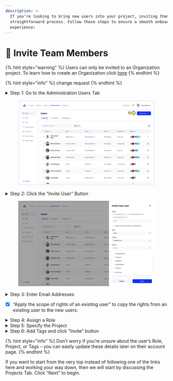 ```yaml
---
description: >-
  If you’re looking to bring new users into your project, inviting them is a
  straightforward process. Follow these steps to ensure a smooth onboarding
  experience:
---
```


# 👥 Invite Team Members

{% hint style="warning" %}
Users can only be invited to an Organization project. To learn how to create an Organization click [here](../account-settings/personal-workspace/creating-an-organization/)
{% endhint %}

{% hint style="info" %}
change request
{% endhint %}

<details>

<summary>Step 1: Go to the Administration Users Tab</summary>

Start by navigating to the Administration section and clicking on the Users tab. This is where you'll manage all user-related tasks.

</details>

<figure><img src="../.gitbook/assets/35_Users list - Active (6).png" alt=""><figcaption></figcaption></figure>

<details>

<summary>Step 2: Click the “Invite User” Button</summary>

Once in the Users tab, click the “Invite User” button to open the invitation form.

</details>

<figure><img src="../.gitbook/assets/39_Users list - Invite new user - Filled.png" alt=""><figcaption></figcaption></figure>

<details>

<summary>Step 3: Enter Email Addresses</summary>

In the Email field, input the email addresses of the users you wish to invite. You can enter multiple addresses if inviting more than one user.

</details>

* [x] “Apply the scope of rights of an existing user” to copy the rights from an existing user to the new users.

<details>

<summary>Step 4: Assign a Role</summary>

Select the appropriate role for the new user. The role you choose will determine their access and permissions within the project.

</details>

<details>

<summary>Step 5: Specify the Project</summary>

Assign the user to the relevant project they’ll be working on, ensuring they have access to all necessary resources.

</details>

<details>

<summary>Step 6: Add Tags and click "Invite" button</summary>

To help with user organization and navigation, add tags to the user’s account. This makes it easier to manage and locate users within the system.

</details>

{% hint style="info" %}
Don’t worry if you’re unsure about the user’s Role, Project, or Tags – you can easily update these details later on their account page.
{% endhint %}

If you want to start from the very top instead of following one of the links here and working your way down, then we will start by discussing the Projects Tab. Click "Next" to begin.
